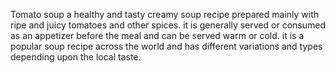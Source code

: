 Tomato soup
a healthy and tasty creamy soup recipe prepared mainly with ripe and juicy tomatoes and other spices. 
it is generally served or consumed as an appetizer before the meal and can be served warm or cold.
it is a popular soup recipe across the world and has different variations and types depending upon
 the local taste. 

